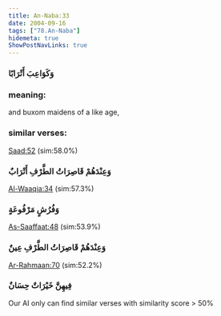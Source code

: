 ```yaml
---
title: An-Naba:33
date: 2004-09-16
tags: ["78.An-Naba"]
hidemeta: true 
ShowPostNavLinks: true 
---
```

### وَكَوَاعِبَ أَتْرَابًا
### meaning: 
and buxom maidens of a like age,
### similar verses: 

[Saad:52](/38/52) (sim:58.0%)

### وَعِنْدَهُمْ قَاصِرَاتُ الطَّرْفِ أَتْرَابٌ

[Al-Waaqia:34](/56/34) (sim:57.3%)

### وَفُرُشٍ مَرْفُوعَةٍ

[As-Saaffaat:48](/37/48) (sim:53.9%)

### وَعِنْدَهُمْ قَاصِرَاتُ الطَّرْفِ عِينٌ

[Ar-Rahmaan:70](/55/70) (sim:52.2%)

### فِيهِنَّ خَيْرَاتٌ حِسَانٌ

Our AI only can find similar verses with similarity score > 50% 
